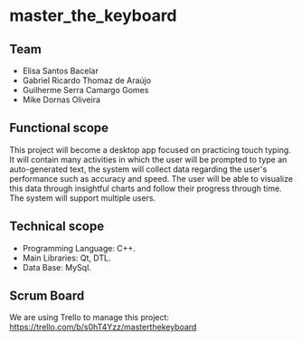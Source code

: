 # master_the_keyboard
## Team
* Elisa Santos Bacelar
* Gabriel Ricardo Thomaz de Araújo
* Guilherme Serra Camargo Gomes
* Mike Dornas Oliveira

## Functional scope
This project will become a desktop app focused on practicing touch typing. It will contain many activities in which the user will be prompted to type an auto-generated text, the system will collect data regarding the user's performance such as accuracy and speed. The user will be able to visualize this data through insightful charts and follow their progress through time. The system will support multiple users.

## Technical scope
* Programming Language: C++.
* Main Libraries: Qt, DTL.
* Data Base: MySql.

## Scrum Board
We are using Trello to manage this project: https://trello.com/b/s0hT4Yzz/masterthekeyboard